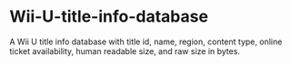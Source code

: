 # Wii-U-title-info-database
A Wii U title info database with title id, name, region, content type, online ticket availability, human readable size, and raw size in bytes.
